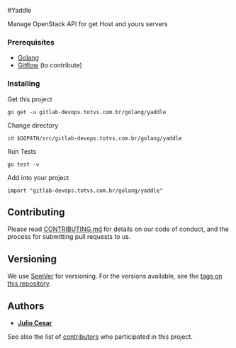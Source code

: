 #Yaddle

Manage OpenStack API for get Host and yours servers 

### Prerequisites


* [Golang](https://github.com/golang/go) 
* [Gitflow](https://github.com/nvie/gitflow) (to contribute)


### Installing

Get this project

```
go get -u gitlab-devops.totvs.com.br/golang/yaddle
```

Change directory

```
cd $GOPATH/src/gitlab-devops.totvs.com.br/golang/yaddle
```

Run Tests

```
go test -v
```

Add into your project

```
import "gitlab-devops.totvs.com.br/golang/yaddle"
```

## Contributing

Please read [CONTRIBUTING.md](https://gitlab-devops.totvs.com.br/golang/yaddle/blob/master/CONTRIBUTING.md) for details on our code of conduct, and the process for submitting pull requests to us.

## Versioning

We use [SemVer](http://semver.org/) for versioning. For the versions available, see the [tags on this repository](https://gitlab-devops.totvs.com.br/golang/yaddle/tags). 

## Authors

* **[Julio Cesar](https://julioc98.github.io)**

See also the list of [contributors](https://gitlab-devops.totvs.com.br/golang/yaddle/graphs/feature%2Fmvp) who participated in this project.

